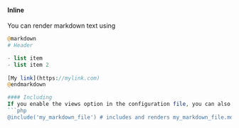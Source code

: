<!---
title: Markdown
author: Robin Radic
-->

#### Inline
You can render markdown text using
```php
@markdown
# Header

- list item
- list item 2
 
[My link](https://mylink.com)
@endmarkdown

#### Including
If you enable the views option in the configuration file, you can also include .md files using
```php
@include('my_markdown_file') # includes and renders my_markdown_file.md 
```

